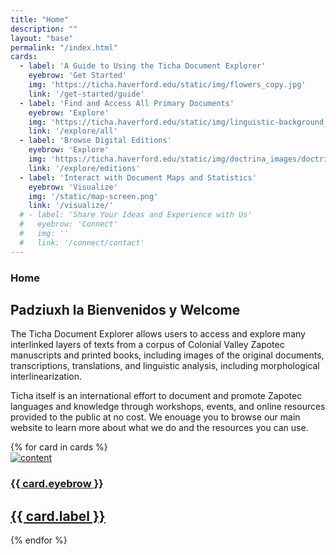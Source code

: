 ```yaml
---
title: "Home"
description: ""
layout: "base"
permalink: "/index.html"
cards:
  - label: 'A Guide to Using the Ticha Document Explorer'
    eyebrow: 'Get Started'
    img: 'https://ticha.haverford.edu/static/img/flowers_copy.jpg'
    link: '/get-started/guide'
  - label: 'Find and Access All Primary Documents'
    eyebrow: 'Explore'
    img: 'https://ticha.haverford.edu/static/img/linguistic-background_DSC_0245.jpg'
    link: '/explore/all'
  - label: 'Browse Digital Editions'
    eyebrow: 'Explore'
    img: 'https://ticha.haverford.edu/static/img/doctrina_images/doctrina_example.png'
    link: '/explore/editions'
  - label: 'Interact with Document Maps and Statistics'
    eyebrow: 'Visualize'
    img: '/static/map-screen.png'
    link: '/visualize/'
  # - label: 'Share Your Ideas and Experience with Us'
  #   eyebrow: 'Connect'
  #   img: ''
  #   link: '/connect/contact'
---
```

<section class="text-gray-600 body-font">
  <div class="container px-5 py-24 mx-auto">
    <div class="flex flex-wrap w-full mb-20">
      <div class="lg:w-1/2 w-full mb-6 lg:mb-0">
      <h3 class="text-xs text-red-700 tracking-widest font-medium title-font mb-1 uppercase">Home</h3>
        <h1 class="sm:text-3xl text-2xl font-medium title-font mb-2 text-gray-900">Padziuxh <span class="text-red-700 font-extralight">la</span> Bienvenidos <span class="text-red-700  font-extralight">y</span>  Welcome</h1>
        <div class="h-1 w-20 bg-red-700 rounded mt-4"></div>
      </div>
      <div class="lg:w-1/2 w-full">
        <p class="leading-relaxed text-gray-500 mb-2">The Ticha Document Explorer allows users to access and explore many interlinked layers of texts from a corpus of Colonial Valley Zapotec manuscripts and printed books, including images of the original documents, transcriptions, translations, and linguistic analysis, including morphological interlinearization.</p>
        <p class="leading-relaxed text-gray-500 mb-2">Ticha itself is an international effort to document and promote Zapotec languages and knowledge through workshops, events, and online resources provided to the public at no cost. We enouage you to browse our main website to learn more about what we do and the resources you can use.</p>
      </div>
    </div>
    <div class="flex flex-wrap -m-4">
      {% for card in cards %}
      <div class="xl:w-1/4 md:w-1/2 p-4">
        <a href="{{ card.link }}">
          <div class="bg-[#ffffff] p-6 rounded-lg shadow-xl hover:shadow-md">
            <img class="h-40 rounded w-full object-cover object-center mb-6" src="{{ card.img | default: 'https://dummyimage.com/720x400 '}}" alt="content">
            <h3 class="uppercase tracking-widest text-red-700 text-xs font-medium title-font">{{ card.eyebrow }}</h3>
            <h2 class="text-lg text-gray-900 font-medium title-font mb-4">{{ card.label }}</h2>
            <!-- <p class="leading-relaxed text-base"></p> -->
          </div>
        </a>
      </div>
      {% endfor %}
    </div>
  </div>
</section>